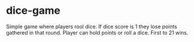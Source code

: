 # dice-game
Simple game where players rool dice. If dice score is 1 they lose points gathered in that round. Player can hold points or roll a dice. First to 21 wins.
